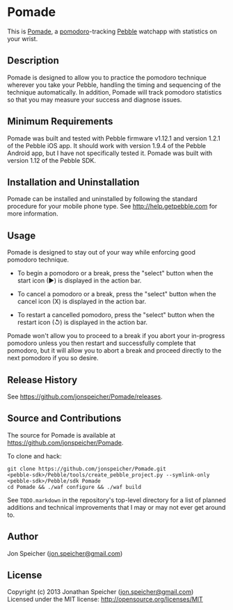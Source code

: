 Pomade
======

This is [Pomade](https://github.com/jonspeicher/Pomade), a
[pomodoro](http://www.pomodorotechnique.com)-tracking
[Pebble](http://getpebble.com) watchapp with statistics on your wrist.

Description
-----------

Pomade is designed to allow you to practice the pomodoro technique wherever you
take your Pebble, handling the timing and sequencing of the technique
automatically. In addition, Pomade will track pomodoro statistics so that you
may measure your success and diagnose issues.

Minimum Requirements
--------------------

Pomade was built and tested with Pebble firmware v1.12.1 and version 1.2.1 of
the Pebble iOS app. It should work with version 1.9.4 of the Pebble Android
app, but I have not specifically tested it. Pomade was built with version 1.12
of the Pebble SDK.

Installation and Uninstallation
-------------------------------

Pomade can be installed and uninstalled by following the standard procedure for
your mobile phone type. See http://help.getpebble.com for more information.

Usage
-----

Pomade is designed to stay out of your way while enforcing good pomodoro
technique.

* To begin a pomodoro or a break, press the "select" button when the start icon
  (▶) is displayed in the action bar.
  
* To cancel a pomodoro or a break, press the "select" button when the cancel 
  icon (X) is displayed in the action bar.
  
* To restart a cancelled pomodoro, press the "select" button when the restart
  icon (↺) is displayed in the action bar.

Pomade won't allow you to proceed to a break if you abort your in-progress
pomodoro unless you then restart and successfully complete that pomodoro, but
it will allow you to abort a break and proceed directly to the next pomodoro if
you so desire.

Release History
---------------

See https://github.com/jonspeicher/Pomade/releases.

Source and Contributions
------------------------

The source for Pomade is available at https://github.com/jonspeicher/Pomade.

To clone and hack:

    git clone https://github.com/jonspeicher/Pomade.git
    <pebble-sdk>/Pebble/tools/create_pebble_project.py --symlink-only <pebble-sdk>/Pebble/sdk Pomade
    cd Pomade && ./waf configure && ./waf build

See `TODO.markdown` in the repository's top-level directory for a list of
planned additions and technical improvements that I may or may not ever get
around to.

Author
------

Jon Speicher (jon.speicher@gmail.com)

License
-------

Copyright (c) 2013 Jonathan Speicher (jon.speicher@gmail.com)  
Licensed under the MIT license: http://opensource.org/licenses/MIT
